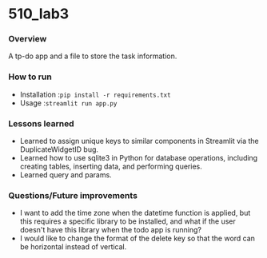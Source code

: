 # 510_lab3
### Overview
A tp-do app and a file to store the task information.
### How to run
- Installation :```pip install -r requirements.txt```
- Usage :```streamlit run app.py```
### Lessons learned
- Learned to assign unique keys to similar components in Streamlit via the DuplicateWidgetID bug.
- Learned how to use sqlite3 in Python for database operations, including creating tables, inserting data, and performing queries.
- Learned query and params.
### Questions/Future improvements
- I want to add the time zone when the datetime function is applied, but this requires a specific library to be installed, and what if the user doesn't have this library when the todo app is running?
- I would like to change the format of the delete key so that the word can be horizontal instead of vertical.
